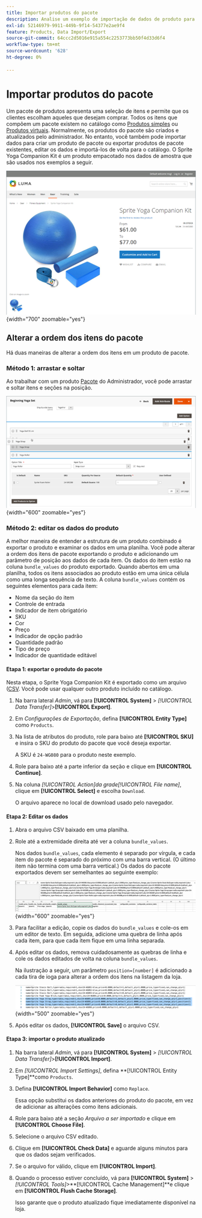 ```yaml
---
title: Importar produtos do pacote
description: Analise um exemplo de importação de dados de produto para um produto de pacote.
exl-id: 52146979-9911-449b-9f14-54377e2ae9f4
feature: Products, Data Import/Export
source-git-commit: 64ccc2d5016e915a554c2253773bb50f4d33d6f4
workflow-type: tm+mt
source-wordcount: '628'
ht-degree: 0%

---
```


# Importar produtos do pacote

Um pacote de produtos apresenta uma seleção de itens e permite que os clientes escolham aqueles que desejam comprar. Todos os itens que compõem um pacote existem no catálogo como [Produtos simples](../catalog/product-create-simple.md) ou [Produtos virtuais](../catalog/product-create-virtual.md). Normalmente, os produtos do pacote são criados e atualizados pelo administrador. No entanto, você também pode importar dados para criar um produto de pacote ou exportar produtos de pacote existentes, editar os dados e importá-los de volta para o catálogo. O Sprite Yoga Companion Kit é um produto empacotado nos dados de amostra que são usados nos exemplos a seguir.

![Pacote de produtos](../catalog/assets/product-bundle.png){width="700" zoomable="yes"}

## Alterar a ordem dos itens do pacote

Há duas maneiras de alterar a ordem dos itens em um produto de pacote.

### Método 1: arrastar e soltar

Ao trabalhar com um produto [Pacote](../catalog/product-create-bundle.md) do Administrador, você pode arrastar e soltar itens e seções na posição.

![Agrupar itens](../catalog/assets/product-bundle-items-move.png){width="600" zoomable="yes"}

### Método 2: editar os dados do produto

A melhor maneira de entender a estrutura de um produto combinado é exportar o produto e examinar os dados em uma planilha. Você pode alterar a ordem dos itens de pacote exportando o produto e adicionando um parâmetro de posição aos dados de cada item. Os dados do item estão na coluna `bundle_values` do produto exportado. Quando abertos em uma planilha, todos os itens associados ao produto estão em uma única célula como uma longa sequência de texto. A coluna `bundle_values` contém os seguintes elementos para cada item:

- Nome da seção do item
- Controle de entrada
- Indicador de item obrigatório
- SKU
- Cor
- Preço
- Indicador de opção padrão
- Quantidade padrão
- Tipo de preço
- Indicador de quantidade editável

#### Etapa 1: exportar o produto do pacote

Nesta etapa, o Sprite Yoga Companion Kit é exportado como um arquivo ([CSV](data-csv.md). Você pode usar qualquer outro produto incluído no catálogo.

1. Na barra lateral _Admin_, vá para **[!UICONTROL System]** > _[!UICONTROL Data Transfer]_>**[!UICONTROL Export]**.

1. Em _Configurações de Exportação_, defina **[!UICONTROL Entity Type]** como `Products`.

1. Na lista de atributos do produto, role para baixo até **[!UICONTROL SKU]** e insira o SKU do produto do pacote que você deseja exportar.

   A SKU é `24-WG080` para o produto neste exemplo.

1. Role para baixo até a parte inferior da seção e clique em **[!UICONTROL Continue]**.

1. Na coluna _[!UICONTROL Action]_da grade_[!UICONTROL File name]_, clique em **[!UICONTROL Select]** e escolha `Download`.

   O arquivo aparece no local de download usado pelo navegador.

#### Etapa 2: Editar os dados

1. Abra o arquivo CSV baixado em uma planilha.

1. Role até a extremidade direita até ver a coluna `bundle_values`.

   Nos dados `bundle_values`, cada elemento é separado por vírgula, e cada item do pacote é separado do próximo com uma barra vertical. (O último item não termina com uma barra vertical.) Os dados do pacote exportados devem ser semelhantes ao seguinte exemplo:

   ![Valores do Pacote](./assets/product-bundle-values-export-data.png){width="600" zoomable="yes"}

1. Para facilitar a edição, copie os dados do `bundle_values` e cole-os em um editor de texto. Em seguida, adicione uma quebra de linha após cada item, para que cada item fique em uma linha separada.

1. Após editar os dados, remova cuidadosamente as quebras de linha e cole os dados editados de volta na coluna `bundle_values`.

   Na ilustração a seguir, um parâmetro `position=[number]` é adicionado a cada tira de ioga para alterar a ordem dos itens na listagem da loja.

   ![Parâmetro de Posição](./assets/product-bundle-values-position-parameter.png){width="500" zoomable="yes"}

1. Após editar os dados, **[!UICONTROL Save]** o arquivo CSV.

#### Etapa 3: importar o produto atualizado

1. Na barra lateral _Admin_, vá para **[!UICONTROL System]** > _[!UICONTROL Data Transfer]_>**[!UICONTROL Import]**.

1. Em _[!UICONTROL Import Settings]_, defina **[!UICONTROL Entity Type]**como `Products`.

1. Defina **[!UICONTROL Import Behavior]** como `Replace`.

   Essa opção substitui os dados anteriores do produto do pacote, em vez de adicionar as alterações como itens adicionais.

1. Role para baixo até a seção _Arquivo a ser importado_ e clique em **[!UICONTROL Choose File]**.

1. Selecione o arquivo CSV editado.

1. Clique em **[!UICONTROL Check Data]** e aguarde alguns minutos para que os dados sejam verificados.

1. Se o arquivo for válido, clique em **[!UICONTROL Import]**.

1. Quando o processo estiver concluído, vá para **[!UICONTROL System]** > _[!UICONTROL Tools]_>**[!UICONTROL Cache Management]**e clique em **[!UICONTROL Flush Cache Storage]**.

   Isso garante que o produto atualizado fique imediatamente disponível na loja.

